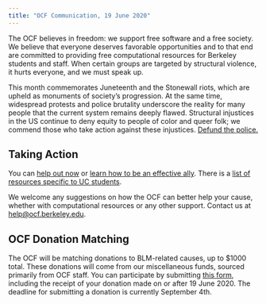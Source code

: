 ```yaml
---
title: "OCF Communication, 19 June 2020"
---
```


The OCF believes in freedom: we support free software and a free society. We believe that everyone deserves favorable opportunities and to that end are committed to providing free computational resources for Berkeley students and staff. When certain groups are targeted by structural violence, it hurts everyone, and we must speak up.

This month commemorates Juneteenth and the Stonewall riots, which are upheld as monuments of society’s progression. At the same time, widespread protests and police brutality underscore the reality for many people that the current system remains deeply flawed. Structural injustices in the US continue to deny equity to people of color and queer folk; we commend those who take action against these injustices. [Defund the police.](https://www.8toabolition.com)

## Taking Action

You can [help out now](https://blacklivesmatters.carrd.co) or [learn how to be an effective ally](https://docs.google.com/document/d/1H-Vxs6jEUByXylMS2BjGH1kQ7mEuZnHpPSs1Bpaqmw0/preview). There is a [list of resources specific to UC students](https://docs.google.com/document/d/1nkX6-WMWCgcIOV5v_q0xNF0MQ4_dvyUol1CnYh1RlHE/preview).

We welcome any suggestions on how the OCF can better help your cause, whether with computational resources or any other support. Contact us at [help@ocf.berkeley.edu](mailto:help@ocf.berkeley.edu).

## OCF Donation Matching

The OCF will be matching donations to BLM-related causes, up to $1000 total. These donations will come from our miscellaneous funds, sourced primarily from OCF staff. You can participate by submitting [this form](https://www.ocf.io/s/blmdonation), including the receipt of your donation made on or after 19 June 2020. The deadline for submitting a donation is currently September 4th.
